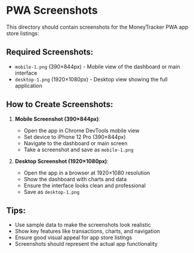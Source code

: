 # PWA Screenshots

This directory should contain screenshots for the MoneyTracker PWA app store listings:

## Required Screenshots:
- `mobile-1.png` (390×844px) - Mobile view of the dashboard or main interface
- `desktop-1.png` (1920×1080px) - Desktop view showing the full application

## How to Create Screenshots:
1. **Mobile Screenshot (390×844px)**:
   - Open the app in Chrome DevTools mobile view
   - Set device to iPhone 12 Pro (390×844px)
   - Navigate to the dashboard or main screen
   - Take a screenshot and save as `mobile-1.png`

2. **Desktop Screenshot (1920×1080px)**:
   - Open the app in a browser at 1920×1080 resolution
   - Show the dashboard with charts and data
   - Ensure the interface looks clean and professional
   - Save as `desktop-1.png`

## Tips:
- Use sample data to make the screenshots look realistic
- Show key features like transactions, charts, and navigation
- Ensure good visual appeal for app store listings
- Screenshots should represent the actual app functionality